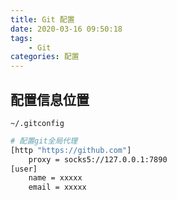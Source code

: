 ```yaml
---
title: Git 配置
date: 2020-03-16 09:50:18
tags:
    - Git
categories: 配置
---
```


## 配置信息位置

`~/.gitconfig`

```bash
# 配置git全局代理
[http "https://github.com"]
	proxy = socks5://127.0.0.1:7890
[user]
	name = xxxxx
	email = xxxxx
```
<!-- more -->
